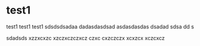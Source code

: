 # test1
test1
test1
test1
sdsdsdsadaa
dadasdasdsad
asdasdasdas
dsadad
sdsa
dd
s

sdadsds
xzzxcxzc
xzczxczczxcz
czxc
cxzczczx
xcxzcx
xczcxcz
